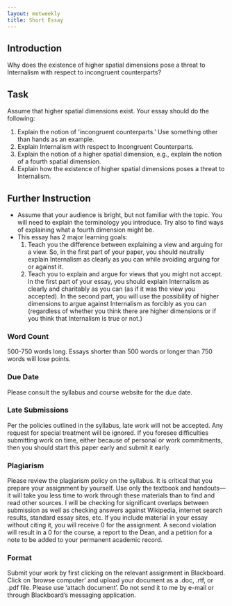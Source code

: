 ```yaml
---
layout: metweekly
title: Short Essay
---
```



## Introduction

Why does the existence of higher spatial dimensions pose a threat to Internalism with respect to incongruent counterparts? 

## Task

Assume that higher spatial dimensions exist. Your essay should do the following: 

1. Explain the notion of 'incongruent counterparts.' Use something other than hands as an example.
1. Explain Internalism with respect to Incongruent Counterparts. 
2. Explain the notion of a higher spatial dimension, e.g., explain the notion of a fourth spatial dimension.  
2. Explain how the existence of higher spatial dimensions poses a threat to Internalism.
 

## Further Instruction
+ Assume that your audience is bright, but not familiar with the topic. You will need to explain the terminology you introduce. Try also to find ways of explaining what a fourth dimension might be. 
+ This essay has 2 major learning goals: 
	1. Teach you the difference between explaining a view and arguing for a view. So, in the first part of your paper, you should neutrally explain Internalism as clearly as you can while avoiding arguing for or against it. 
	2. Teach you to explain and argue for views that you might not accept.  In the first part of your essay, you should explain Internalism as clearly and charitably as you can (as if it was the view you accepted). In the second part, you will use the possibility of higher dimensions to argue against Internalism as forcibly as you can (regardless of whether you think there are higher dimensions or if you think that Internalism is true or not.) 

### Word Count

500-750 words long. Essays shorter than 500 words or longer than 750 words will lose points.

### Due Date

Please consult the syllabus and course website for the due date.

### Late Submissions

Per the policies outlined in the syllabus, late work will not be accepted. Any request for special treatment will be ignored. If you foresee difficulties submitting work on time, either because of personal or work commitments, then you should start this paper early and submit it early.

### Plagiarism

Please review the plagiarism policy on the syllabus. It is critical that you prepare your assignment by yourself. Use only the textbook and handouts—it will take you less time to work through these materials than to find and read other sources. I will be checking for significant overlaps between submission as well as checking answers against Wikipedia, internet search results, standard essay sites, etc. If you include material in your essay without citing it, you will receive 0 for the assignment. A second violation will result in a 0 for the course, a report to the Dean, and a petition for a note to be added to your permanent academic record.

### Format

Submit your work by first clicking on the relevant assignment in Blackboard. Click on ‘browse computer’ and upload your document as a .doc, .rtf, or .pdf file. Please use ‘attach document’. Do not send it to me by e-mail or through Blackboard’s messaging application.


